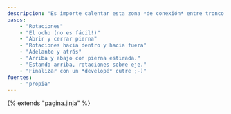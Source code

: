 ```yaml
---
descripcion: "Es importe calentar esta zona *de conexión* entre tronco y extremidades."
pasos:
    - "Rotaciones"
    - "El ocho (no es fácil!)"
    - "Abrir y cerrar pierna"
    - "Rotaciones hacia dentro y hacia fuera"
    - "Adelante y atrás"
    - "Arriba y abajo con pierna estirada."
    - "Estando arriba, rotaciones sobre eje."
    - "Finalizar con un *developé* cutre ;-)"
fuentes:
    - "propia"
---
```

{% extends "pagina.jinja" %}